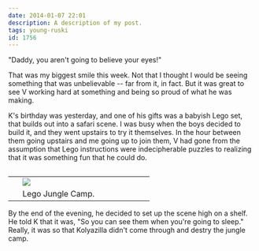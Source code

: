 ```yaml
---
date: 2014-01-07 22:01
description: A description of my post.
tags: young-ruski
id: 1756
---
```

"Daddy, you aren't going to believe your eyes!"

That was my biggest smile this week.  Not that I thought I would be seeing something that was unbelievable -- far from it, in fact.  But it was great to see V working hard at something and being so proud of what he was making.

K's birthday was yesterday, and one of his gifts was a babyish Lego set, that builds out into a safari scene.  I was busy when the boys decided to build it, and they went upstairs to try it themselves.  In the hour between them going upstairs and me going up to join them, V had gone from the assumption that Lego instructions were indecipherable puzzles to realizing that it was something fun that he could do.

<table cellpadding="2" align="right"><tr><td width="5" rowspan="2"><spacer type="block" width="5" height="1"></td><td width="250" ><img src="/img/kolyaslegos.jpg"></td></tr><tr><td class="caption" width="250">Lego Jungle Camp.</td></tr></table>

By the end of the evening, he decided to set up the scene high on a shelf.  He told K that it was, "So you can see them when you're going to sleep."  Really, it was so that Kolyazilla didn't come through and destry the jungle camp.
